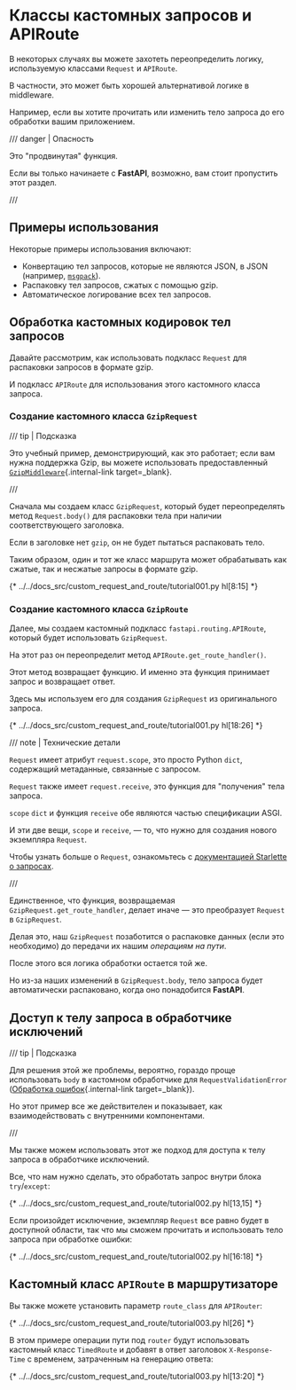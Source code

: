 # Классы кастомных запросов и APIRoute

В некоторых случаях вы можете захотеть переопределить логику, используемую классами `Request` и `APIRoute`.

В частности, это может быть хорошей альтернативой логике в middleware.

Например, если вы хотите прочитать или изменить тело запроса до его обработки вашим приложением.

/// danger | Опасность

Это "продвинутая" функция.

Если вы только начинаете с **FastAPI**, возможно, вам стоит пропустить этот раздел.

///

## Примеры использования

Некоторые примеры использования включают:

* Конвертацию тел запросов, которые не являются JSON, в JSON (например, <a href="https://msgpack.org/index.html" class="external-link" target="_blank">`msgpack`</a>).
* Распаковку тел запросов, сжатых с помощью gzip.
* Автоматическое логирование всех тел запросов.

## Обработка кастомных кодировок тел запросов

Давайте рассмотрим, как использовать подкласс `Request` для распаковки запросов в формате gzip.

И подкласс `APIRoute` для использования этого кастомного класса запроса.

### Создание кастомного класса `GzipRequest`

/// tip | Подсказка

Это учебный пример, демонстрирующий, как это работает; если вам нужна поддержка Gzip, вы можете использовать предоставленный [`GzipMiddleware`](../advanced/middleware.md#gzipmiddleware){.internal-link target=_blank}.

///

Сначала мы создаем класс `GzipRequest`, который будет переопределять метод `Request.body()` для распаковки тела при наличии соответствующего заголовка.

Если в заголовке нет `gzip`, он не будет пытаться распаковать тело.

Таким образом, один и тот же класс маршрута может обрабатывать как сжатые, так и несжатые запросы в формате gzip.

{* ../../docs_src/custom_request_and_route/tutorial001.py hl[8:15] *}

### Создание кастомного класса `GzipRoute`

Далее, мы создаем кастомный подкласс `fastapi.routing.APIRoute`, который будет использовать `GzipRequest`.

На этот раз он переопределит метод `APIRoute.get_route_handler()`.

Этот метод возвращает функцию. И именно эта функция принимает запрос и возвращает ответ.

Здесь мы используем его для создания `GzipRequest` из оригинального запроса.

{* ../../docs_src/custom_request_and_route/tutorial001.py hl[18:26] *}

/// note | Технические детали

`Request` имеет атрибут `request.scope`, это просто Python `dict`, содержащий метаданные, связанные с запросом.

`Request` также имеет `request.receive`, это функция для "получения" тела запроса.

`scope` `dict` и функция `receive` обе являются частью спецификации ASGI.

И эти две вещи, `scope` и `receive`, — то, что нужно для создания нового экземпляра `Request`.

Чтобы узнать больше о `Request`, ознакомьтесь с <a href="https://www.starlette.io/requests/" class="external-link" target="_blank">документацией Starlette о запросах</a>.

///

Единственное, что функция, возвращаемая `GzipRequest.get_route_handler`, делает иначе — это преобразует `Request` в `GzipRequest`.

Делая это, наш `GzipRequest` позаботится о распаковке данных (если это необходимо) до передачи их нашим *операциям на пути*.

После этого вся логика обработки остается той же.

Но из-за наших изменений в `GzipRequest.body`, тело запроса будет автоматически распаковано, когда оно понадобится **FastAPI**.

## Доступ к телу запроса в обработчике исключений

/// tip | Подсказка

Для решения этой же проблемы, вероятно, гораздо проще использовать `body` в кастомном обработчике для `RequestValidationError` ([Обработка ошибок](../tutorial/handling-errors.md#use-the-requestvalidationerror-body){.internal-link target=_blank}).

Но этот пример все же действителен и показывает, как взаимодействовать с внутренними компонентами.

///

Мы также можем использовать этот же подход для доступа к телу запроса в обработчике исключений.

Все, что нам нужно сделать, это обработать запрос внутри блока `try`/`except`:

{* ../../docs_src/custom_request_and_route/tutorial002.py hl[13,15] *}

Если произойдет исключение, экземпляр `Request` все равно будет в доступной области, так что мы сможем прочитать и использовать тело запроса при обработке ошибки:

{* ../../docs_src/custom_request_and_route/tutorial002.py hl[16:18] *}

## Кастомный класс `APIRoute` в маршрутизаторе

Вы также можете установить параметр `route_class` для `APIRouter`:

{* ../../docs_src/custom_request_and_route/tutorial003.py hl[26] *}

В этом примере операции пути под `router` будут использовать кастомный класс `TimedRoute` и добавят в ответ заголовок `X-Response-Time` с временем, затраченным на генерацию ответа:

{* ../../docs_src/custom_request_and_route/tutorial003.py hl[13:20] *}
